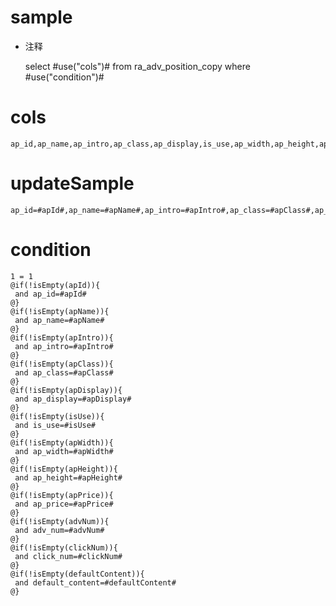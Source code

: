 sample
===
* 注释

	select #use("cols")# from ra_adv_position_copy  where  #use("condition")#

cols
===
	ap_id,ap_name,ap_intro,ap_class,ap_display,is_use,ap_width,ap_height,ap_price,adv_num,click_num,default_content

updateSample
===
	
	ap_id=#apId#,ap_name=#apName#,ap_intro=#apIntro#,ap_class=#apClass#,ap_display=#apDisplay#,is_use=#isUse#,ap_width=#apWidth#,ap_height=#apHeight#,ap_price=#apPrice#,adv_num=#advNum#,click_num=#clickNum#,default_content=#defaultContent#

condition
===

	1 = 1  
	@if(!isEmpty(apId)){
	 and ap_id=#apId#
	@}
	@if(!isEmpty(apName)){
	 and ap_name=#apName#
	@}
	@if(!isEmpty(apIntro)){
	 and ap_intro=#apIntro#
	@}
	@if(!isEmpty(apClass)){
	 and ap_class=#apClass#
	@}
	@if(!isEmpty(apDisplay)){
	 and ap_display=#apDisplay#
	@}
	@if(!isEmpty(isUse)){
	 and is_use=#isUse#
	@}
	@if(!isEmpty(apWidth)){
	 and ap_width=#apWidth#
	@}
	@if(!isEmpty(apHeight)){
	 and ap_height=#apHeight#
	@}
	@if(!isEmpty(apPrice)){
	 and ap_price=#apPrice#
	@}
	@if(!isEmpty(advNum)){
	 and adv_num=#advNum#
	@}
	@if(!isEmpty(clickNum)){
	 and click_num=#clickNum#
	@}
	@if(!isEmpty(defaultContent)){
	 and default_content=#defaultContent#
	@}
	
	